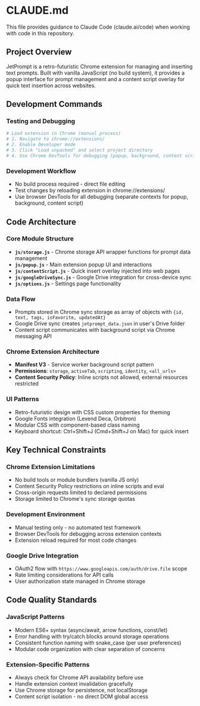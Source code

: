 # CLAUDE.md

This file provides guidance to Claude Code (claude.ai/code) when working with code in this repository.

## Project Overview

JetPrompt is a retro-futuristic Chrome extension for managing and inserting text prompts. Built with vanilla JavaScript (no build system), it provides a popup interface for prompt management and a content script overlay for quick text insertion across websites.

## Development Commands

### Testing and Debugging
```bash
# Load extension in Chrome (manual process)
# 1. Navigate to chrome://extensions/
# 2. Enable Developer mode 
# 3. Click "Load unpacked" and select project directory
# 4. Use Chrome DevTools for debugging (popup, background, content scripts)
```

### Development Workflow
- No build process required - direct file editing
- Test changes by reloading extension in chrome://extensions/
- Use browser DevTools for all debugging (separate contexts for popup, background, content script)

## Code Architecture

### Core Module Structure
- **`js/storage.js`** - Chrome storage API wrapper functions for prompt data management
- **`js/popup.js`** - Main extension popup UI and interactions 
- **`js/contentScript.js`** - Quick insert overlay injected into web pages
- **`js/googleDriveSync.js`** - Google Drive integration for cross-device sync
- **`js/options.js`** - Settings page functionality

### Data Flow
- Prompts stored in Chrome sync storage as array of objects with `{id, text, tags, isFavorite, updatedAt}`
- Google Drive sync creates `jetprompt_data.json` in user's Drive folder
- Content script communicates with background script via Chrome messaging API

### Chrome Extension Architecture  
- **Manifest V3** - Service worker background script pattern
- **Permissions**: `storage`, `activeTab`, `scripting`, `identity`, `<all_urls>`
- **Content Security Policy**: Inline scripts not allowed, external resources restricted

### UI Patterns
- Retro-futuristic design with CSS custom properties for theming
- Google Fonts integration (Lexend Deca, Orbitron)
- Modular CSS with component-based class naming
- Keyboard shortcut: Ctrl+Shift+J (Cmd+Shift+J on Mac) for quick insert

## Key Technical Constraints

### Chrome Extension Limitations
- No build tools or module bundlers (vanilla JS only)
- Content Security Policy restrictions on inline scripts and eval
- Cross-origin requests limited to declared permissions
- Storage limited to Chrome's sync storage quotas

### Development Environment
- Manual testing only - no automated test framework
- Browser DevTools for debugging across extension contexts
- Extension reload required for most code changes

### Google Drive Integration
- OAuth2 flow with `https://www.googleapis.com/auth/drive.file` scope
- Rate limiting considerations for API calls
- User authorization state managed in Chrome storage

## Code Quality Standards

### JavaScript Patterns
- Modern ES6+ syntax (async/await, arrow functions, const/let)
- Error handling with try/catch blocks around storage operations  
- Consistent function naming with snake_case (per user preferences)
- Modular code organization with clear separation of concerns

### Extension-Specific Patterns
- Always check for Chrome API availability before use
- Handle extension context invalidation gracefully
- Use Chrome storage for persistence, not localStorage
- Content script isolation - no direct DOM global access